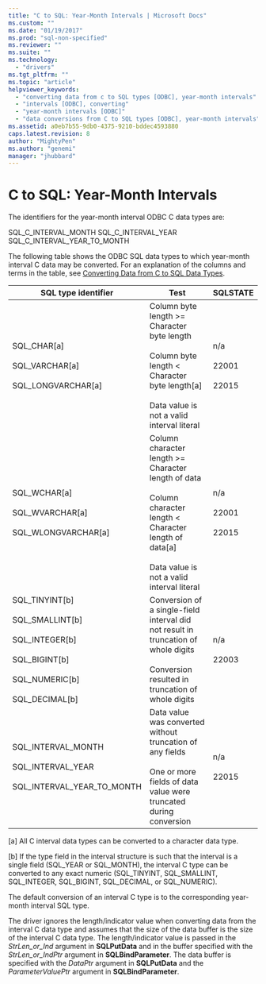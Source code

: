 ```yaml
---
title: "C to SQL: Year-Month Intervals | Microsoft Docs"
ms.custom: ""
ms.date: "01/19/2017"
ms.prod: "sql-non-specified"
ms.reviewer: ""
ms.suite: ""
ms.technology: 
  - "drivers"
ms.tgt_pltfrm: ""
ms.topic: "article"
helpviewer_keywords: 
  - "converting data from c to SQL types [ODBC], year-month intervals"
  - "intervals [ODBC], converting"
  - "year-month intervals [ODBC]"
  - "data conversions from C to SQL types [ODBC], year-month intervals"
ms.assetid: a0eb7b55-9db0-4375-9210-bddec4593880
caps.latest.revision: 8
author: "MightyPen"
ms.author: "genemi"
manager: "jhubbard"
---
```

# C to SQL: Year-Month Intervals
The identifiers for the year-month interval ODBC C data types are:  
  
 SQL_C_INTERVAL_MONTH SQL_C_INTERVAL_YEAR SQL_C_INTERVAL_YEAR_TO_MONTH  
  
 The following table shows the ODBC SQL data types to which year-month interval C data may be converted. For an explanation of the columns and terms in the table, see [Converting Data from C to SQL Data Types](../../../odbc/reference/appendixes/converting-data-from-c-to-sql-data-types.md).  
  
|SQL type identifier|Test|SQLSTATE|  
|-------------------------|----------|--------------|  
|SQL_CHAR[a]<br /><br /> SQL_VARCHAR[a]<br /><br /> SQL_LONGVARCHAR[a]|Column byte length >= Character byte length<br /><br /> Column byte length < Character byte length[a]<br /><br /> Data value is not a valid interval literal|n/a<br /><br /> 22001<br /><br /> 22015|  
|SQL_WCHAR[a]<br /><br /> SQL_WVARCHAR[a]<br /><br /> SQL_WLONGVARCHAR[a]|Column character length >= Character length of data<br /><br /> Column character length < Character length of data[a]<br /><br /> Data value is not a valid interval literal|n/a<br /><br /> 22001<br /><br /> 22015|  
|SQL_TINYINT[b]<br /><br /> SQL_SMALLINT[b]<br /><br /> SQL_INTEGER[b]<br /><br /> SQL_BIGINT[b]<br /><br /> SQL_NUMERIC[b]<br /><br /> SQL_DECIMAL[b]|Conversion of a single-field interval did not result in truncation of whole digits<br /><br /> Conversion resulted in truncation of whole digits|n/a<br /><br /> 22003|  
|SQL_INTERVAL_MONTH<br /><br /> SQL_INTERVAL_YEAR<br /><br /> SQL_INTERVAL_YEAR_TO_MONTH|Data value was converted without truncation of any fields<br /><br /> One or more fields of data value were truncated during conversion|n/a<br /><br /> 22015|  
  
 [a]   All C interval data types can be converted to a character data type.  
  
 [b]   If the type field in the interval structure is such that the interval is a single field (SQL_YEAR or SQL_MONTH), the interval C type can be converted to any exact numeric (SQL_TINYINT, SQL_SMALLINT, SQL_INTEGER, SQL_BIGINT, SQL_DECIMAL, or SQL_NUMERIC).  
  
 The default conversion of an interval C type is to the corresponding year-month interval SQL type.  
  
 The driver ignores the length/indicator value when converting data from the interval C data type and assumes that the size of the data buffer is the size of the interval C data type. The length/indicator value is passed in the *StrLen_or_Ind* argument in **SQLPutData** and in the buffer specified with the *StrLen_or_IndPtr* argument in **SQLBindParameter**. The data buffer is specified with the *DataPtr* argument in **SQLPutData** and the *ParameterValuePtr* argument in **SQLBindParameter**.